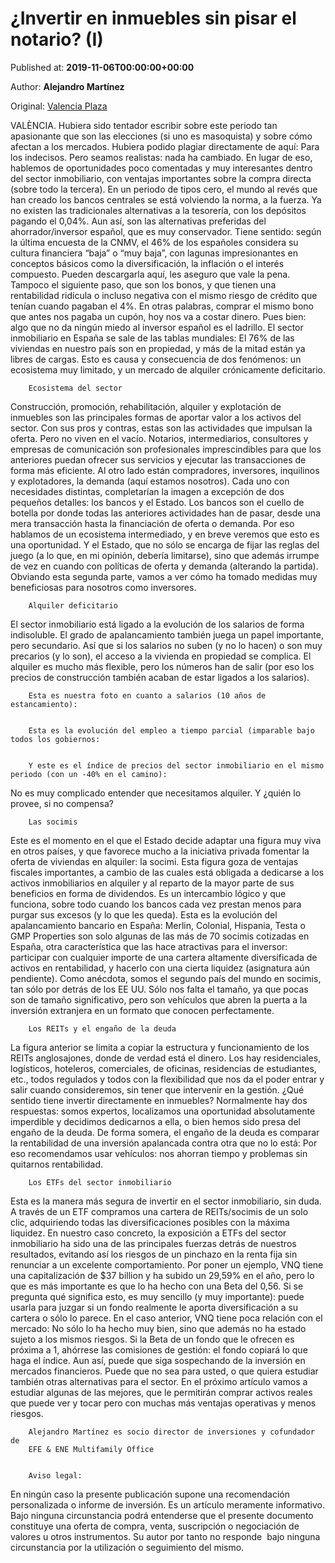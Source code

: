 
# ¿Invertir en inmuebles sin pisar el notario? (I)

Published at: **2019-11-06T00:00:00+00:00**

Author: **Alejandro Martínez**

Original: [Valencia Plaza](https://valenciaplaza.com/invertir-en-inmuebles-sin-pisar-el-notario-i)

VALÈNCIA. Hubiera sido tentador escribir sobre este periodo tan apasionante que son las elecciones (si uno es masoquista) y sobre cómo afectan a los mercados. Hubiera podido plagiar directamente de aquí: Para los indecisos. Pero seamos realistas: nada ha cambiado. En lugar de eso, hablemos de oportunidades poco comentadas y muy interesantes dentro del sector inmobiliario, con ventajas importantes sobre la compra directa (sobre todo la tercera).
En un periodo de tipos cero, el mundo al revés que han creado los bancos centrales se está volviendo la norma, a la fuerza. Ya no existen las tradicionales alternativas a la tesorería, con los depósitos pagando el 0,04%. Aun así, son las alternativas preferidas del ahorrador/inversor español, que es muy conservador. Tiene sentido: según la última encuesta de la CNMV, el 46% de los españoles considera su cultura financiera “baja” o “muy baja”, con lagunas impresionantes en conceptos básicos como la diversificación, la inflación o el interés compuesto. Pueden descargarla aquí, les aseguro que vale la pena.
Tampoco el siguiente paso, que son los bonos, y que tienen una rentabilidad ridícula o incluso negativa con el mismo riesgo de crédito que tenían cuando pagaban el 4%. En otras palabras, comprar el mismo bono que antes nos pagaba un cupón, hoy nos va a costar dinero. Pues bien: algo que no da ningún miedo al inversor español es el ladrillo. El sector inmobiliario en España se sale de las tablas mundiales: El 76% de las viviendas en nuestro país son en propiedad, y más de la mitad están ya libres de cargas. Esto es causa y consecuencia de dos fenómenos: un ecosistema muy limitado, y un mercado de alquiler crónicamente deficitario.

        Ecosistema del sector
      
Construcción, promoción, rehabilitación, alquiler y explotación de inmuebles son las principales formas de aportar valor a los activos del sector. Con sus pros y contras, estas son las actividades que impulsan la oferta. Pero no viven en el vacío. Notarios, intermediarios, consultores y empresas de comunicación son profesionales imprescindibles para que los anteriores puedan ofrecer sus servicios y ejecutar las transacciones de forma más eficiente. Al otro lado están compradores, inversores, inquilinos y explotadores, la demanda (aquí estamos nosotros). Cada uno con necesidades distintas, completarían la imagen a excepción de dos pequeños detalles: los bancos y el Estado.
Los bancos son el cuello de botella por donde todas las anteriores actividades han de pasar, desde una mera transacción hasta la financiación de oferta o demanda. Por eso hablamos de un ecosistema intermediado, y en breve veremos que esto es una oportunidad.
Y el Estado, que no sólo se encarga de fijar las reglas del juego (a lo que, en mi opinión, debería limitarse), sino que además irrumpe de vez en cuando con políticas de oferta y demanda (alterando la partida). Obviando esta segunda parte, vamos a ver cómo ha tomado medidas muy beneficiosas para nosotros como inversores.

        Alquiler deficitario
      
El sector inmobiliario está ligado a la evolución de los salarios de forma indisoluble. El grado de apalancamiento también juega un papel importante, pero secundario. Así que si los salarios no suben (y no lo hacen) o son muy precarios (y lo son), el acceso a la vivienda en propiedad se complica. El alquiler es mucho más flexible, pero los números han de salir (por eso los precios de construcción también acaban de estar ligados a los salarios).

        Esta es nuestra foto en cuanto a salarios (10 años de estancamiento):
      

        Esta es la evolución del empleo a tiempo parcial (imparable bajo todos los gobiernos:
      

        Y este es el índice de precios del sector inmobiliario en el mismo periodo (con un -40% en el camino):
      
No es muy complicado entender que necesitamos alquiler. Y ¿quién lo provee, si no compensa?

        Las socimis
      
Este es el momento en el que el Estado decide adaptar una figura muy viva en otros países, y que favorece mucho a la iniciativa privada fomentar la oferta de viviendas en alquiler: la socimi. Esta figura goza de ventajas fiscales importantes, a cambio de las cuales está obligada a dedicarse a los activos inmobiliarios en alquiler y al reparto de la mayor parte de sus beneficios en forma de dividendos.
Es un intercambio lógico y que funciona, sobre todo cuando los bancos cada vez prestan menos para purgar sus excesos (y lo que les queda). Esta es la evolución del apalancamiento bancario en España:
Merlin, Colonial, Hispania, Testa o GMP Properties son solo algunas de las más de 70 socimis cotizadas en España, otra característica que las hace atractivas para el inversor: participar con cualquier importe de una cartera altamente diversificada de activos en rentabilidad, y hacerlo con una cierta liquidez (asignatura aún pendiente).
Como anécdota, somos el segundo país del mundo en socimis, tan sólo por detrás de los EE UU. Sólo nos falta el tamaño, ya que pocas son de tamaño significativo, pero son vehículos que abren la puerta a la inversión extranjera en un formato que conocen perfectamente.

        Los REITs y el engaño de la deuda
      
La figura anterior se limita a copiar la estructura y funcionamiento de los REITs anglosajones, donde de verdad está el dinero. Los hay residenciales, logísticos, hoteleros, comerciales, de oficinas, residencias de estudiantes, etc., todos regulados y todos con la flexibilidad que nos da el poder entrar y salir cuando consideremos, sin tener que intervenir en la gestión.
¿Qué sentido tiene invertir directamente en inmuebles? Normalmente hay dos respuestas: somos expertos, localizamos una oportunidad absolutamente imperdible y decidimos dedicarnos a ella, o bien hemos sido presa del engaño de la deuda. De forma somera, el engaño de la deuda es comparar la rentabilidad de una inversión apalancada contra otra que no lo está:
Por eso recomendamos usar vehículos: nos ahorran tiempo y problemas sin quitarnos rentabilidad.

        Los ETFs del sector inmobiliario
      
Esta es la manera más segura de invertir en el sector inmobiliario, sin duda. A través de un ETF compramos una cartera de REITs/socimis de un solo clic, adquiriendo todas las diversificaciones posibles con la máxima liquidez.
En nuestro caso concreto, la exposición a ETFs del sector inmobiliario ha sido una de las principales fuerzas detrás de nuestros resultados, evitando así los riesgos de un pinchazo en la renta fija sin renunciar a un excelente comportamiento.
Por poner un ejemplo, VNQ tiene una capitalización de $37 billion y ha subido un 29,59% en el año, pero lo que es más importante es que lo ha hecho con una Beta del 0,56. Si se pregunta qué significa esto, es muy sencillo (y muy importante): puede usarla para juzgar si un fondo realmente le aporta diversificación a su cartera o sólo lo parece.
En el caso anterior, VNQ tiene poca relación con el mercado: No sólo lo ha hecho muy bien, sino que además no ha estado sujeto a los mismos riesgos. Si la Beta de un fondo que le ofrecen es próxima a 1, ahórrese las comisiones de gestión: el fondo copiará lo que haga el índice.
Aun así, puede que siga sospechando de la inversión en mercados financieros. Puede que no sea para usted, o que quiera estudiar también otras alternativas para el sector. En el próximo artículo vamos a estudiar algunas de las mejores, que le permitirán comprar activos reales que puede ver y tocar pero con muchas más ventajas operativas y menos riesgos.

        Alejandro Martínez es socio director de inversiones y cofundador de 
        EFE & ENE Multifamily Office
      

        Aviso legal:
      
En ningún caso la presente publicación supone una recomendación personalizada o informe de inversión. Es un artículo meramente informativo. Bajo ninguna circunstancia podrá entenderse que el presente documento constituye una oferta de compra, venta, suscripción o negociación de valores u otros instrumentos. Su autor por tanto no responde  bajo ninguna circunstancia por la utilización o seguimiento del mismo.
